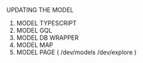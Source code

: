 UPDATING THE MODEL

1. MODEL TYPESCRIPT
2. MODEL GQL
3. MODEL DB WRAPPER
4. MODEL MAP
5. MODEL PAGE ( /dev/models /dev/explore )